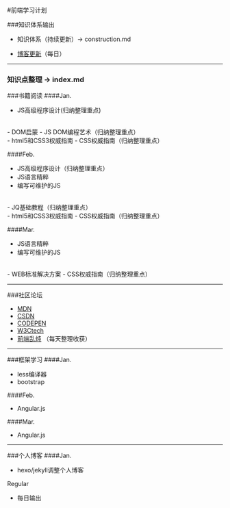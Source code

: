 #前端学习计划

###知识体系输出
- 知识体系（持续更新）-> construction.md

- [博客更新](http://achuan.me/)（每日）

---
### 知识点整理 -> index.md


###书籍阅读
####Jan.

- JS高级程序设计(归纳整理重点)
<br>
- DOM启蒙
- JS DOM编程艺术（归纳整理重点）
<br>
- html5和CSS3权威指南
- CSS权威指南（归纳整理重点）

####Feb.
- JS高级程序设计（归纳整理重点）
- JS语言精粹
- 编写可维护的JS
<br>
- JQ基础教程（归纳整理重点）
<br>
- html5和CSS3权威指南
- CSS权威指南（归纳整理重点）

####Mar.
- JS语言精粹
- 编写可维护的JS
<br>
- WEB标准解决方案
- CSS权威指南（归纳整理重点）

---

###社区论坛
- [MDN](https://developer.mozilla.org/en-US/)
- [CSDN](http://geek.csdn.net/frontend)
- [CODEPEN](http://codepen.io/)
- [W3Ctech](http://www.w3ctech.com/)
- [前端乱炖](http://geek.csdn.net/frontend)
（每天整理收获）

---

###框架学习
####Jan.
- less编译器
- bootstrap

####Feb.
- Angular.js


####Mar.
- Angular.js

---

###个人博客
####Jan.
- hexo/jekyll调整个人博客

Regular
- 每日输出
